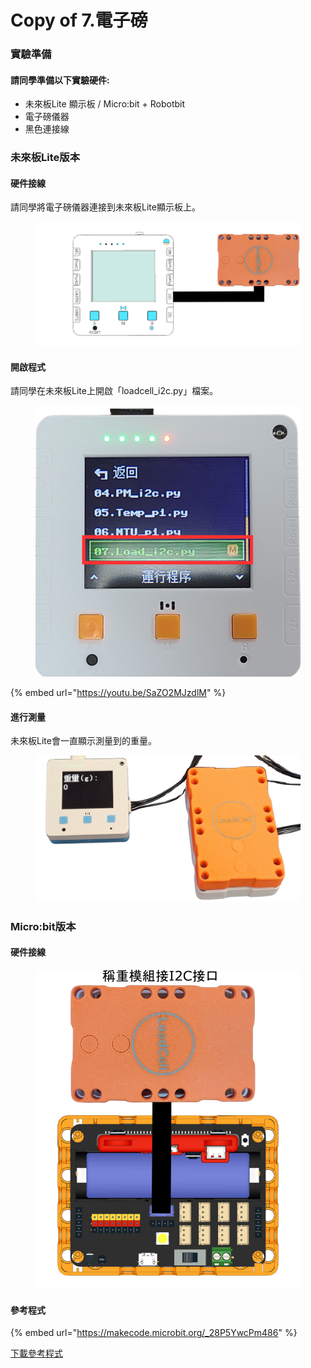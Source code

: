 # Copy of 7.電子磅

### 實驗準備

#### 請同學準備以下實驗硬件:

* 未來板Lite 顯示板 / Micro:bit + Robotbit
* 電子磅儀器
* 黑色連接線

### 未來板Lite版本

#### 硬件接線

請同學將電子磅儀器連接到未來板Lite顯示板上。

<figure><img src="../.gitbook/assets/loadcell_wiring.png" alt=""><figcaption></figcaption></figure>

#### 開啟程式

請同學在未來板Lite上開啟「loadcell\_i2c.py」檔案。

<figure><img src="../.gitbook/assets/image (145).png" alt=""><figcaption></figcaption></figure>

{% embed url="https://youtu.be/SaZO2MJzdlM" %}

#### 進行測量

未來板Lite會一直顯示測量到的重量。

<figure><img src="../.gitbook/assets/loadcell_display.png" alt=""><figcaption></figcaption></figure>



### Micro:bit版本

#### 硬件接線

<figure><img src="../.gitbook/assets/loadcell_wiring_edu.png" alt=""><figcaption></figcaption></figure>

#### 參考程式

{% embed url="https://makecode.microbit.org/_28P5YwcPm486" %}

[下載參考程式](https://makecode.microbit.org/_28P5YwcPm486)
